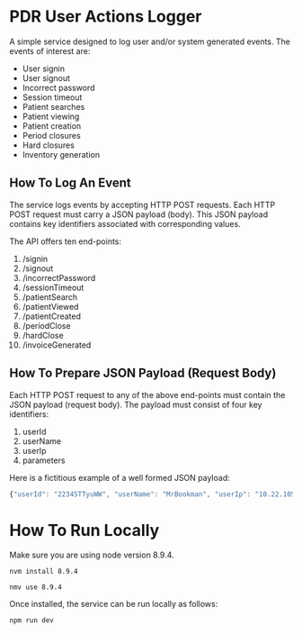# PDR User Actions Logger

A simple service designed to log user and/or system generated events. The events of interest are:

* User signin
* User signout
* Incorrect password
* Session timeout
* Patient searches
* Patient viewing
* Patient creation
* Period closures
* Hard closures
* Inventory generation

## How To Log An Event

The service logs events by accepting HTTP POST requests. Each HTTP POST request must carry a JSON payload (body). This JSON payload contains key identifiers associated with corresponding values.

The API offers ten end-points:

1. /signin
1. /signout
1. /incorrectPassword
1. /sessionTimeout
1. /patientSearch
1. /patientViewed
1. /patientCreated
1. /periodClose
1. /hardClose
1. /invoiceGenerated

## How To Prepare JSON Payload (Request Body)

Each HTTP POST request to any of the above end-points must contain the JSON payload (request body). The payload must consist of four key identifiers:

1. userId
1. userName
1. userIp
1. parameters

Here is a fictitious example of a well formed JSON payload:

```javascript
{"userId": "22345TTyuWW", "userName": "MrBookman", "userIp": "10.22.105.11", "parameters": "searchName=Janis Joplin"}
```

# How To Run Locally

Make sure you are using node version 8.9.4.

```nvm install 8.9.4```

```nmv use 8.9.4```

Once installed, the service can be run locally as follows:

```npm run dev```


